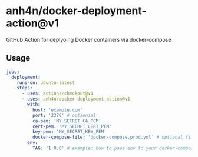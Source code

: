 # anh4n/docker-deployment-action@v1

GitHub Action for deplyoing Docker containers via docker-compose

## Usage

```yml
jobs:
  deployment:
    runs-on: ubuntu-latest
    steps:
      - uses: actions/checkout@v1
      - uses: anh4n/docker-deployment-action@v1
        with:
          host: 'example.com'
          port: '2376' # optionial
          ca-pem: 'MY_SECRET_CA_PEM'
          cert-pem: 'MY_SECRET_CERT_PEM'
          key-pem: 'MY_SECRET_KEY_PEM'
          docker-compose-file: 'docker-compose.prod.yml' # optional file which is merged with docker-compose.yml
        env:
          TAG: '1.0.0' # example: how to pass env to your docker-compose.yml 
```